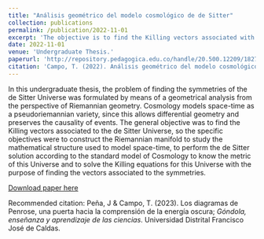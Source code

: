 ```yaml
---
title: "Análisis geométrico del modelo cosmológico de de Sitter"
collection: publications
permalink: /publication/2022-11-01
excerpt: 'The objective is to find the Killing vectors associated with Sitter's cosmological model by means of a geometrical analysis in order to know the symmetry directions.'
date: 2022-11-01
venue: 'Undergraduate Thesis.'
paperurl: 'http://repository.pedagogica.edu.co/handle/20.500.12209/18271'
citation: 'Campo, T. (2022). Análisis geométrico del modelo cosmológico de de Sitter; <i>Universidad Pedagógica Nacional</i>.'
---
```

In this undergraduate thesis, the problem of finding the symmetries of the de Sitter Universe was formulated by means of a geometrical analysis from the perspective of Riemannian geometry. Cosmology models space-time as a pseudoriemannian variety, since this allows differential geometry and preserves the causality of events. The general objective was to find the Killing vectors associated to the de Sitter Universe, so the specific objectives were to construct the Riemannian manifold to study the mathematical structure used to model space-time, to perform the de Sitter solution according to the standard model of Cosmology to know the metric of this Universe and to solve the Killing equations for this Universe with the purpose of finding the vectors associated to the symmetries.

[Download paper here]()

Recommended citation: Peña, J & Campo, T. (2023). Los diagramas de Penrose, una puerta hacia la comprensión de la energía oscura; <i>Góndola, enseñanza y aprendizaje de las ciencias</i>. Universidad Distrital Francisco José de Caldas.